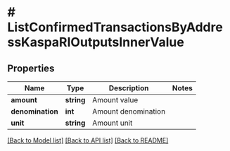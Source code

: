# # ListConfirmedTransactionsByAddressKaspaRIOutputsInnerValue

## Properties

Name | Type | Description | Notes
------------ | ------------- | ------------- | -------------
**amount** | **string** | Amount value |
**denomination** | **int** | Amount denomination |
**unit** | **string** | Amount unit |

[[Back to Model list]](../../README.md#models) [[Back to API list]](../../README.md#endpoints) [[Back to README]](../../README.md)
